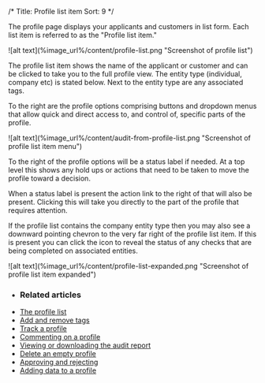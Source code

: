 /*
Title: Profile list item
Sort: 9
*/

The profile page displays your applicants and customers in list form. Each list item is referred to as the "Profile list item."

<div class="img-container">
![alt text](%image_url%/content/profile-list.png "Screenshot of profile list")
</div>

The profile list item shows the name of the applicant or customer and can be clicked to take you to the full profile view. The entity type (individual, company etc) is stated below. Next to the entity type are any associated tags.

To the right are the profile options comprising buttons and dropdown menus that allow quick and direct access to, and control of, specific parts of the profile. 

<div class="img-container">
![alt text](%image_url%/content/audit-from-profile-list.png "Screenshot of profile list item menu")
</div>

To the right of the profile options will be a status label if needed. At a top level this shows any hold ups or actions that need to be taken to move the profile toward a decision.

When a status label is present the action link to the right of that will also be present. Clicking this will take you directly to the part of the profile that requires attention.

If the profile list contains the company entity type then you may also see a downward pointing chevron to the very far right of the profile list item. If this is present you can click the icon to reveal the status of any checks that are being completed on associated entities.

<div class="img-container">
![alt text](%image_url%/content/profile-list-expanded.png "Screenshot of profile list item expanded")
</div>


+ ### Related articles
+ [The profile list](/profile-list)
+ [Add and remove tags](/tasks/adding-removing-tags)
+ [Track a profile](/tasks/tracking-profiles)
+ [Commenting on a profile](/tasks/adding-comments)
+ [Viewing or downloading the audit report](/tasks/viewing-downloading-audit)
+ [Delete an empty profile](/tasks/deleting-empty-profiles)
+ [Approving and rejecting](/tasks/approving-and-rejecting)
+ [Adding data to a profile](/tasks/adding-data-to-a-profile)